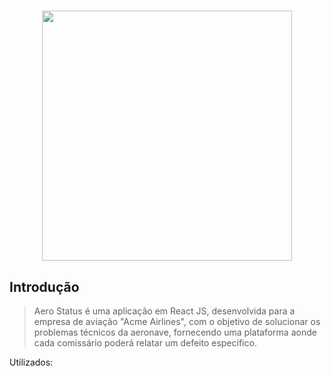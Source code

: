 <h1 align="center">
<img src="https://i.imgur.com/DPXjaGF.png" width="400px">

## Introdução
> Aero Status é uma aplicação em React JS, desenvolvida para a empresa de aviação "Acme Airlines", com o objetivo de solucionar os problemas técnicos da aeronave, fornecendo uma plataforma aonde cada comissário poderá relatar um defeito específico.

Utilizados: 

